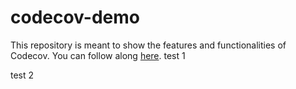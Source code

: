 # codecov-demo
This repository is meant to show the features and functionalities of Codecov. You can follow along [here](https://docs.codecov.com/docs/codecov-tutorial).
test 1

test 2